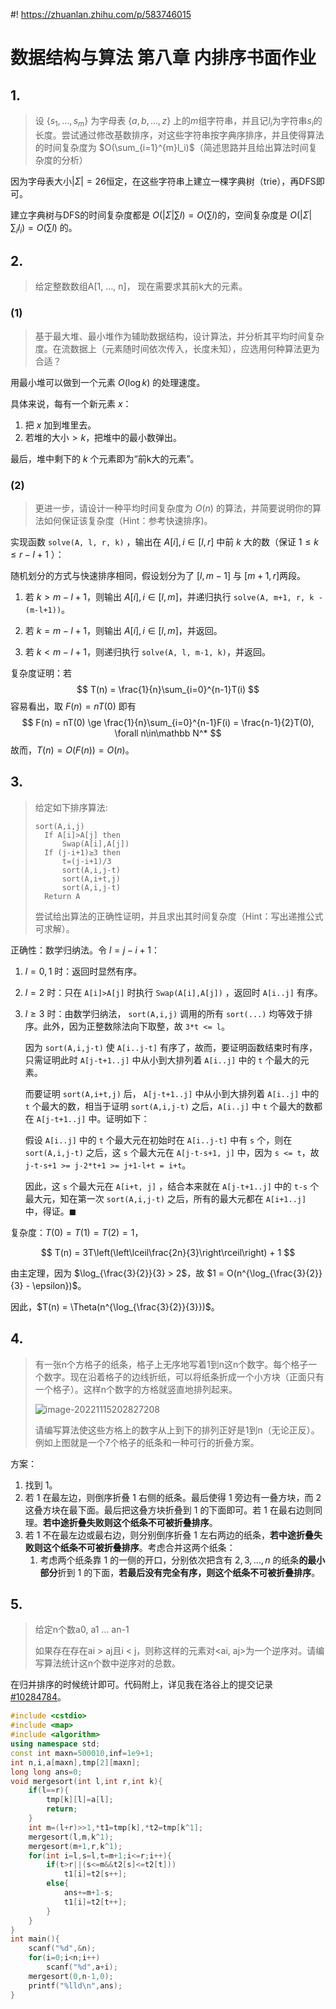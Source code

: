 #! https://zhuanlan.zhihu.com/p/583746015

# 数据结构与算法 第八章 内排序书面作业

## 1.

> 设 $\{s_1,\ldots,s_m\}$ 为字母表 $\{a,b,\ldots,z\}$ 上的$m$组字符串，并且记$l_i$为字符串$s_i$的长度。尝试通过修改基数排序，对这些字符串按字典序排序，并且使得算法的时间复杂度为 $O(\sum_{i=1}^{m}l_i)$（简述思路并且给出算法时间复杂度的分析）

因为字母表大小$|\Sigma| = 26$恒定，在这些字符串上建立一棵字典树（trie），再DFS即可。

建立字典树与DFS的时间复杂度都是 $O(\left|\Sigma\right|\sum l) = O(\sum l)$的，空间复杂度是 $O(|\Sigma|\sum_i l_i) = O(\sum l)$ 的。

## 2.

> 给定整数数组A[1, …, n]， 现在需要求其前k大的元素。

### (1)

> 基于最大堆、最小堆作为辅助数据结构，设计算法，并分析其平均时间复杂度。在流数据上（元素随时间依次传入，长度未知），应选用何种算法更为合适？

用最小堆可以做到一个元素 $O(\log k)$ 的处理速度。

具体来说，每有一个新元素 $x$：

1. 把 $x$ 加到堆里去。
2. 若堆的大小$>k$，把堆中的最小数弹出。

最后，堆中剩下的 $k$ 个元素即为“前k大的元素”。

### (2)

> 更进一步，请设计一种平均时间复杂度为 $O(n)$ 的算法，并简要说明你的算法如何保证该复杂度（Hint：参考快速排序)。

实现函数 `solve(A, l, r, k)` ，输出在 $A[i], i\in [l,r]$ 中前 $k$ 大的数（保证 $1 \le k\le r-l+1$ ）：

随机划分的方式与快速排序相同，假设划分为了 $[l,m-1]$ 与 $[m+1, r]$两段。

1. 若 $k > m-l+1$，则输出 $A[i], i\in [l, m]$，并递归执行 `solve(A, m+1, r, k - (m-l+1))`。

2. 若 $k = m-l+1$，则输出 $A[i], i\in [l,m]$，并返回。
3. 若 $k < m-l+1$，则递归执行 `solve(A, l, m-1, k)`，并返回。

复杂度证明：若
$$
T(n) = \frac{1}{n}\sum_{i=0}^{n-1}T(i)
$$
容易看出，取 $F(n) = nT(0)$ 即有
$$
F(n) = nT(0) \ge \frac{1}{n}\sum_{i=0}^{n-1}F(i) = \frac{n-1}{2}T(0), \forall n\in\mathbb N^*
$$
故而，$T(n) = O(F(n)) = O(n)$。

## 3.

> 给定如下排序算法:
>
> ```
> sort(A,i,j)
> 	If A[i]>A[j] then
> 		Swap(A[i],A[j])
> 	If (j-i+1)≥3 then
> 		t=(j-i+1)/3
> 		sort(A,i,j-t)
> 		sort(A,i+t,j)
> 		sort(A,i,j-t)
> 	Return A
> ```
>
> 尝试给出算法的正确性证明，并且求出其时间复杂度（Hint：写出递推公式可求解）。

正确性：数学归纳法。令 $l = j-i+1$：

1. $l = 0,1$ 时：返回时显然有序。

2. $l = 2$ 时：只在 `A[i]>A[j]` 时执行 `Swap(A[i],A[j])` ，返回时 `A[i..j]` 有序。

3. $l\ge 3$ 时：由数学归纳法， `sort(A,i,j)` 调用的所有 `sort(...)` 均等效于排序。此外，因为正整数除法向下取整，故 `3*t <= l`。

   因为 `sort(A,i,j-t)` 使 `A[i..j-t]` 有序了，故而，要证明函数结束时有序，只需证明此时 `A[j-t+1..j]` 中从小到大排列着 `A[i..j]` 中的 `t` 个最大的元素。

   而要证明 `sort(A,i+t,j)` 后， `A[j-t+1..j]` 中从小到大排列着 `A[i..j]` 中的 `t` 个最大的数，相当于证明 `sort(A,i,j-t)` 之后，`A[i..j]` 中  `t` 个最大的数都在 `A[j-t+1..j]` 中。证明如下：

   假设 `A[i..j]` 中的 `t` 个最大元在初始时在 `A[i..j-t]` 中有 `s` 个，则在 `sort(A,i,j-t)` 之后，这 `s` 个最大元在 `A[j-t-s+1, j]` 中，因为 `s <= t`，故 `j-t-s+1 >= j-2*t+1 >= j+1-l+t = i+t`。

   因此，这 `s` 个最大元在 `A[i+t, j]` ，结合本来就在 `A[j-t+1..j]` 中的 `t-s` 个最大元，知在第一次 `sort(A,i,j-t)` 之后，所有的最大元都在 `A[i+1..j]` 中，得证。$\blacksquare$

复杂度：$T(0)=T(1)=T(2)=1$，

$$
T(n) = 3T\left(\left\lceil\frac{2n}{3}\right\rceil\right) + 1
$$

由主定理，因为 $\log_{\frac{3}{2}}{3} > 2$，故 $1 = O(n^{\log_{\frac{3}{2}}{3} - \epsilon})$。

因此，$T(n) = \Theta(n^{\log_{\frac{3}{2}}{3}})$。

## 4.

> 有一张n个方格子的纸条，格子上无序地写着1到n这n个数字。每个格子一个数字。现在沿着格子的边线折纸，可以将纸条折成一个小方块（正面只有一个格子）。这样n个数字的方格就竖直地排列起来。
>
> ![image-20221115202827208](./image-20221115202827208.png)
>
> 请编写算法使这些方格上的数字从上到下的排列正好是1到n（无论正反）。例如上图就是一个7个格子的纸条和一种可行的折叠方案。

方案：<!--我不想为区区一门算分浪费精力去思考它怎么做。-->

1. 找到 $1$。
2. 若 $1$ 在最左边，则倒序折叠 $1$ 右侧的纸条。最后使得 $1$ 旁边有一叠方块，而 $2$ 这叠方块在最下面。最后把这叠方块折叠到 $1$ 的下面即可。若 $1$ 在最右边则同理。**若中途折叠失败则这个纸条不可被折叠排序**。
3. 若 $1$ 不在最左边或最右边，则分别倒序折叠 $1$ 左右两边的纸条，**若中途折叠失败则这个纸条不可被折叠排序**。考虑合并这两个纸条：
   1. 考虑两个纸条靠 $1$ 的一侧的开口，分别依次把含有 $2, 3, \ldots, n$ 的纸条**的最小部分**折到 $1$ 的下面，**若最后没有完全有序，则这个纸条不可被折叠排序**。

## 5.

> 给定n个数a0, a1 … an-1
>
> 如果存在存在ai > aj且i < j，则称这样的元素对<ai, aj>为一个逆序对。请编写算法统计这n个数中逆序对的总数。

在归并排序的时候统计即可。代码附上，详见我在洛谷上的提交记录[#10284784](https://www.luogu.com.cn/record/10284784)。

```cpp
#include <cstdio>
#include <map>
#include <algorithm>
using namespace std;
const int maxn=500010,inf=1e9+1;
int n,i,a[maxn],tmp[2][maxn];
long long ans=0;
void mergesort(int l,int r,int k){
	if(l==r){
		tmp[k][l]=a[l];
		return;
	}
	int m=(l+r)>>1,*t1=tmp[k],*t2=tmp[k^1];
	mergesort(l,m,k^1);
	mergesort(m+1,r,k^1);
	for(int i=l,s=l,t=m+1;i<=r;i++){
		if(t>r||(s<=m&&t2[s]<=t2[t]))
			t1[i]=t2[s++];
		else{
			ans+=m+1-s;
			t1[i]=t2[t++];
		}
	}
}
int main(){
    scanf("%d",&n);
    for(i=0;i<n;i++)
        scanf("%d",a+i);
    mergesort(0,n-1,0);
    printf("%lld\n",ans);
}
```

